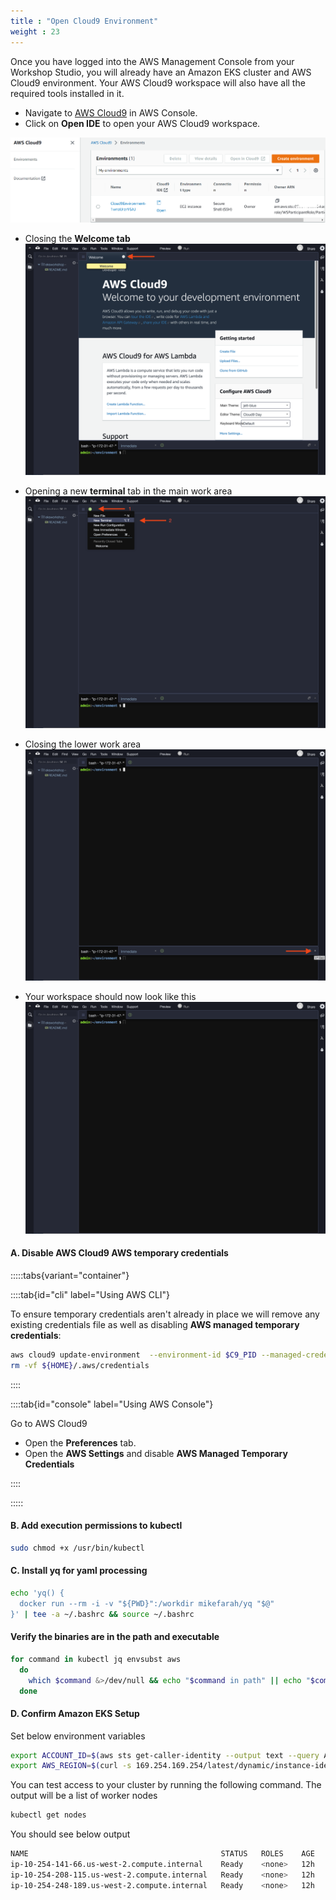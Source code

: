 ```yaml
---
title : "Open Cloud9 Environment"
weight : 23
---
```


Once you have logged into the AWS Management Console from your Workshop Studio, you will already have an Amazon EKS cluster and AWS Cloud9 environment. Your AWS Cloud9 workspace will also have all the required tools installed in it.


* Navigate to [AWS Cloud9](https://console.aws.amazon.com/cloud9) in AWS Console.
* Click on **Open IDE** to open your AWS Cloud9 workspace.

![sign-in](/static/images/create-workspace/cloud9-IDE1.png)

* Closing the **Welcome tab**
![c9before](/static/images/create-workspace/cloud9-1.png)

* Opening a new **terminal** tab in the main work area
![c9newtab](/static/images/create-workspace/cloud9-2.png)

* Closing the lower work area
![c9newtab](/static/images/create-workspace/cloud9-3.png)

* Your workspace should now look like this
![c9after](/static/images/create-workspace/cloud9-4.png)

#### A. Disable AWS Cloud9 AWS temporary credentials

:::::tabs{variant="container"}

::::tab{id="cli" label="Using AWS CLI"}

To ensure temporary credentials aren't already in place we will remove any existing credentials file as well as disabling **AWS managed temporary credentials**:

```bash
aws cloud9 update-environment  --environment-id $C9_PID --managed-credentials-action DISABLE
rm -vf ${HOME}/.aws/credentials
```
::::

::::tab{id="console" label="Using AWS Console"}

Go to AWS Cloud9

* Open the **Preferences** tab.
* Open the **AWS Settings** and disable **AWS Managed Temporary Credentials**

::::

:::::

#### B. Add execution permissions to kubectl

```bash
sudo chmod +x /usr/bin/kubectl
```
#### C. Install yq for yaml processing

```bash
echo 'yq() {
  docker run --rm -i -v "${PWD}":/workdir mikefarah/yq "$@"
}' | tee -a ~/.bashrc && source ~/.bashrc
```

#### Verify the binaries are in the path and executable
```bash
for command in kubectl jq envsubst aws
  do
    which $command &>/dev/null && echo "$command in path" || echo "$command NOT FOUND"
  done
```
#### D. Confirm Amazon EKS Setup


Set below environment variables
```bash
export ACCOUNT_ID=$(aws sts get-caller-identity --output text --query Account)
export AWS_REGION=$(curl -s 169.254.169.254/latest/dynamic/instance-identity/document | jq -r '.region')
```
You can test access to your cluster by running the following command. The output will be a list of worker nodes

```bash
kubectl get nodes
```

You should see below output

```bash
NAME                                           STATUS   ROLES    AGE   VERSION
ip-10-254-141-66.us-west-2.compute.internal    Ready    <none>   12h   v1.27.4-eks-8ccc7ba
ip-10-254-208-115.us-west-2.compute.internal   Ready    <none>   12h   v1.27.4-eks-8ccc7ba
ip-10-254-248-189.us-west-2.compute.internal   Ready    <none>   12h   v1.27.4-eks-8ccc7ba
```
